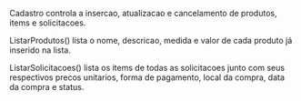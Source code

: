 Cadastro controla a insercao, atualizacao e cancelamento de produtos, items e solicitacoes.

ListarProdutos() lista o nome, descricao, medida e valor de cada produto já inserido na lista.

ListarSolicitacoes() lista os items de todas as solicitacoes junto com seus respectivos precos 
unitarios, forma de pagamento, local da compra, data da compra e status.
